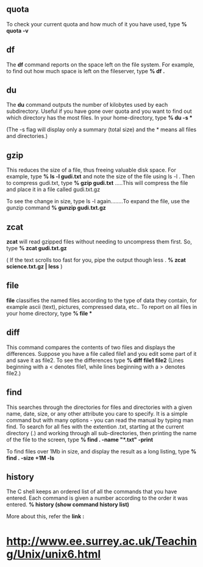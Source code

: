 
<h2>quota</h2>
To check your current quota and how much of it you have used, type <b>% quota -v</b>


<h2>df</h2>
The <b>df</b> command reports on the space left on the file system. For example, to find out how much space is left on the fileserver, type <b>% df .</b>


<h2>du</h2>
The <b>du</b> command outputs the number of kilobytes used by each subdirectory. Useful if you have gone over quota and you want to find out which directory has the most files. In your home-directory, type <b>% du -s *</b>

(The -s flag will display only a summary (total size) and the * means all files and directories.)


<h2>gzip</h2>
This reduces the size of a file, thus freeing valuable disk space. For example, type <b>% ls -l gudi.txt</b> and note the size of the file using ls -l . Then to compress gudi.txt, type <b>% gzip gudi.txt</b> .....This will compress the file and place it in a file called gudi.txt.gz

To see the change in size, type ls -l again........To expand the file, use the gunzip command 
<b>% gunzip gudi.txt.gz</b>


<h2>zcat</h2>
<b>zcat</b> will read gzipped files without needing to uncompress them first. So, type <b>% zcat gudi.txt.gz</b>

( If the text scrolls too fast for you, pipe the output though less . <b>% zcat science.txt.gz | less</b> )


<h2>file</h2>
<b>file</b> classifies the named files according to the type of data they contain, for example ascii (text), pictures, compressed data, etc.. To report on all files in your home directory, type <b> % file *</b>


<h2>diff</h2>
This command compares the contents of two files and displays the differences. Suppose you have a file called file1 and you edit some part of it and save it as file2. To see the differences type <b>% diff file1 file2</b>
(Lines beginning with a < denotes file1, while lines beginning with a > denotes file2.)


<h2>find</h2>
This searches through the directories for files and directories with a given name, date, size, or any other attribute you care to specify. It is a simple command but with many options - you can read the manual by typing man find. To search for all fies with the extention .txt, starting at the current directory (.) and working through all sub-directories, then printing the name of the file to the screen, type <b>% find . -name "*.txt" -print</b>

To find files over 1Mb in size, and display the result as a long listing, type <b>% find . -size +1M -ls</b>


<h2>history</h2>
The C shell keeps an ordered list of all the commands that you have entered. Each command is given a number according to the order it was entered.
<b>% history (show command history list)</b>

More about this, refer the <b>link :</b>

# http://www.ee.surrey.ac.uk/Teaching/Unix/unix6.html


 
